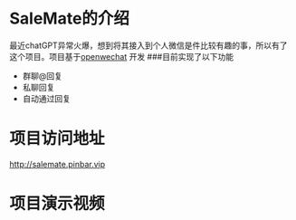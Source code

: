 # SaleMate的介绍
最近chatGPT异常火爆，想到将其接入到个人微信是件比较有趣的事，所以有了这个项目。项目基于[openwechat](https://github.com/eatmoreapple/openwechat)
开发
###目前实现了以下功能
 + 群聊@回复
 + 私聊回复
 + 自动通过回复
 
# 项目访问地址
http://salemate.pinbar.vip

# 项目演示视频
